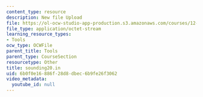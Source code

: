 ```yaml
---
content_type: resource
description: New file Upload
file: https://ol-ocw-studio-app-production.s3.amazonaws.com/courses/12-811-tropical-meteorology-spring-2011/6b0f0e16886f28d8dbec6b9fe26f3062_sounding20.in
file_type: application/octet-stream
learning_resource_types:
- Tools
ocw_type: OCWFile
parent_title: Tools
parent_type: CourseSection
resourcetype: Other
title: sounding20.in
uid: 6b0f0e16-886f-28d8-dbec-6b9fe26f3062
video_metadata:
  youtube_id: null
---
```

